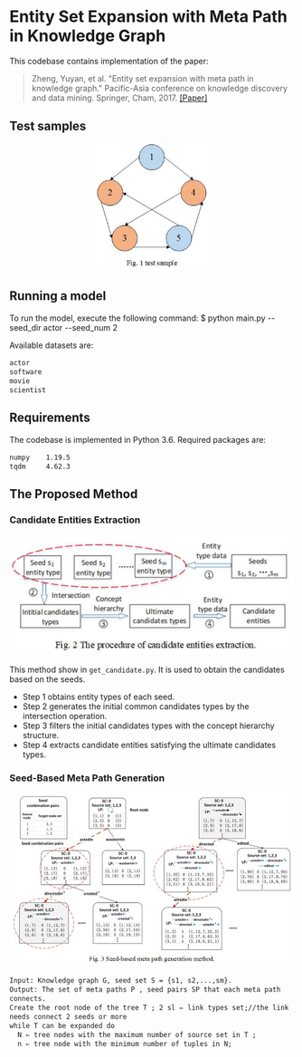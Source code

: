 # Entity Set Expansion with Meta Path in Knowledge Graph

This codebase contains implementation of the paper:
> Zheng, Yuyan, et al. "Entity set expansion with meta path in knowledge graph." 
> Pacific-Asia conference on knowledge discovery and data mining. 
> Springer, Cham, 2017.
> [[Paper]](https://link.springer.com/chapter/10.1007/978-3-319-57454-7_25)

## Test samples
<p align="center">
  <img src="https://github.com/wwf47/SMPG/blob/main/test.jpg"/ width=200>
</p>

## Running a model
To run the model, execute the following command:
    $ python main.py --seed_dir actor --seed_num 2 
     
Available datasets are:

    actor
    software
    movie
    scientist
 
## Requirements
The codebase is implemented in Python 3.6. Required packages are:

    numpy    1.19.5
    tqdm     4.62.3
    
## The Proposed Method
### Candidate Entities Extraction
<p align="center">
  <img src="https://github.com/wwf47/SMPG/blob/main/candidate.jpg"/ width=600>
</p>

This method show in `get_candidate.py`. It is used to obtain the candidates based on the seeds.
* Step 1 obtains entity types of each seed. 
* Step 2 generates the initial common candidates types by the intersection operation. 
* Step 3 filters the initial candidates types with the concept hierarchy structure. 
* Step 4 extracts candidate entities satisfying the ultimate candidates types.

### Seed-Based Meta Path Generation
<p align="center">
  <img src="https://github.com/wwf47/SMPG/blob/main/path.jpg"/ width=600>
</p>  

```
Input: Knowledge graph G, seed set S = {s1, s2,...,sm}.
Output: The set of meta paths P , seed pairs SP that each meta path connects.
Create the root node of the tree T ; 2 sl ⇐ link types set;//the link needs connect 2 seeds or more
while T can be expanded do
  N ⇐ tree nodes with the maximum number of source set in T ;
  n ⇐ tree node with the minimum number of tuples in N;
